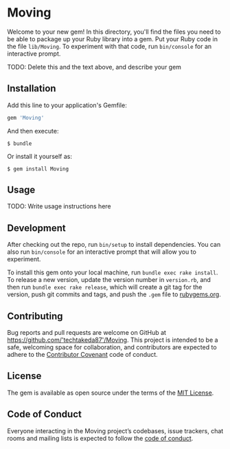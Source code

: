 # Moving

Welcome to your new gem! In this directory, you'll find the files you need to be able to package up your Ruby library into a gem. Put your Ruby code in the file `lib/Moving`. To experiment with that code, run `bin/console` for an interactive prompt.

TODO: Delete this and the text above, and describe your gem

## Installation

Add this line to your application's Gemfile:

```ruby
gem 'Moving'
```

And then execute:

    $ bundle

Or install it yourself as:

    $ gem install Moving

## Usage

TODO: Write usage instructions here

## Development

After checking out the repo, run `bin/setup` to install dependencies. You can also run `bin/console` for an interactive prompt that will allow you to experiment.

To install this gem onto your local machine, run `bundle exec rake install`. To release a new version, update the version number in `version.rb`, and then run `bundle exec rake release`, which will create a git tag for the version, push git commits and tags, and push the `.gem` file to [rubygems.org](https://rubygems.org).

## Contributing

Bug reports and pull requests are welcome on GitHub at https://github.com/'techtakeda87'/Moving. This project is intended to be a safe, welcoming space for collaboration, and contributors are expected to adhere to the [Contributor Covenant](http://contributor-covenant.org) code of conduct.

## License

The gem is available as open source under the terms of the [MIT License](https://opensource.org/licenses/MIT).

## Code of Conduct

Everyone interacting in the Moving project’s codebases, issue trackers, chat rooms and mailing lists is expected to follow the [code of conduct](https://github.com/'techtakeda87'/Moving/blob/master/CODE_OF_CONDUCT.md).

